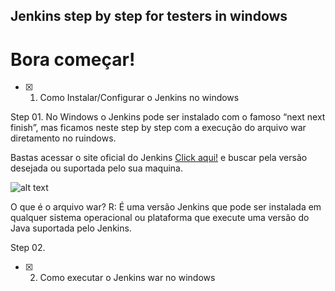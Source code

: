 ## Jenkins step by step for testers in windows

# Bora começar!

-[x] 1) Como Instalar/Configurar o Jenkins no windows

Step 01. No Windows o Jenkins pode ser instalado com o famoso “next next finish”, mas ficamos neste step by step com a execução do arquivo war diretamento no ruindows.

Bastas acessar o site oficial do Jenkins [Click aqui!](https://www.jenkins.io/) e buscar pela versão desejada ou suportada pelo sua maquina.

![alt text](https://i.imgur.com/PaBXq3p.gifv)

O que é o arquivo war? R: É uma versão Jenkins que pode ser instalada em qualquer sistema operacional ou plataforma que execute uma versão do Java suportada pelo Jenkins.

Step 02.

-[x] 2) Como executar o Jenkins war no windows
